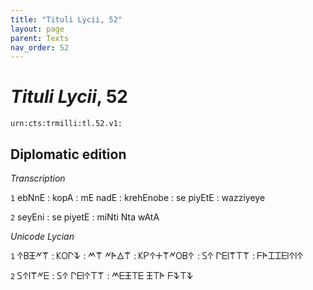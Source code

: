 ```yaml
---
title: "Tituli Lycii, 52"
layout: page
parent: Texts
nav_order: 52
---
```




# *Tituli Lycii*, 52




`urn:cts:trmilli:tl.52.v1:`

## Diplomatic edition

*Transcription*

`1` ebNnE : kopA : mE nadE : krehEnobe : se piyEtE : wazziyeye

`2` seyEni : se piyetE : miNti Nta wAtA

*Unicode Lycian*

`1` 𐊁𐊂𐊑𐊏𐊚 : 𐊋𐊒𐊓𐊙 : 𐊎𐊚 𐊏𐊀𐊅𐊚 : 𐊋𐊕𐊁𐊛𐊚𐊏𐊒𐊂𐊁 : 𐊖𐊁 𐊓𐊆𐊊𐊚𐊗𐊚 : 𐊇𐊀𐊈𐊈𐊆𐊊𐊁𐊊𐊁

`2` 𐊖𐊁𐊊𐊚𐊏𐊆 : 𐊖𐊁 𐊓𐊆𐊊𐊁𐊗𐊚 : 𐊎𐊆𐊑𐊗𐊆 𐊑𐊗𐊀 𐊇𐊙𐊗𐊙
